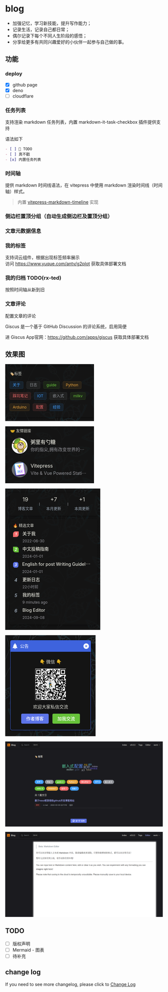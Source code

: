 # blog

- 加强记忆，学习新技能，提升写作能力；
- 记录生活，记录自己都日常；
- 偶尔记录下每个不同人生阶段的感悟；
- 分享给更多有共同兴趣爱好的小伙伴一起参与自己做的事。

## 功能

### deploy

- [x] github page
- [x] deno
- [ ] cloudflare

### 任务列表

支持渲染 markdown 任务列表，内置 markdown-it-task-checkbox 插件提供支持

语法如下

```md
- [ ] 🥔 TODO
- [ ] 真不戳
- [x] 内置任务列表
```

### 时间轴

提供 markdown 时间线语法，在 vitepress 中使用 markdown 渲染时间线（时间轴）样式。

> 内置 [vitepress-markdown-timeline](https://github.com/HanochMa/vitepress-markdown-timeline) 实现

### 侧边栏置顶分组（自动生成侧边栏及置顶分组）

### 文章元数据信息

### 我的标签

支持词云组件，根据出现标签频率展示  
访问 <https://www.yuque.com/antv/g2plot> 获取具体部署文档

### 我的归档 TODO(rx-ted)

按照时间轴从新到旧

### 文章评论

配置文章的评论

Giscus 是一个基于 GitHub Discussion 的评论系统，启用简便

进 Giscus App官网：<https://github.com/apps/giscus> 获取具体部署文档

## 效果图

![alt text](<img/Screenshot from 2024-09-20 14-57-34.png>)

![alt text](<img/Screenshot from 2024-09-20 14-57-52.png>)

![alt text](<img/Screenshot from 2024-09-20 15-12-15.png>)

![alt text](<img/Screenshot from 2024-09-20 15-12-36.png>)

![alt text](<img/Screenshot from 2024-09-20 15-13-01.png>)

![alt text](<img/Screenshot from 2024-09-20 15-13-14.png>)

## TODO

- [ ] 版权声明
- [ ] Mermaid - 图表
- [ ] 待补充

## change log

If you need to see more changelog, please click to [Change Log](./docs/notes/changelog/index.md)
